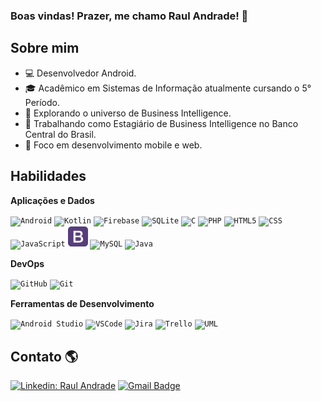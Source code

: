 ### Boas vindas! Prazer, me chamo Raul Andrade! 👋

## Sobre mim

- 💻   Desenvolvedor Android.
- 🎓   Acadêmico em Sistemas de Informação atualmente cursando o 5° Período.
- 🤔   Explorando o universo de Business Intelligence.
- 💼   Trabalhando como Estagiário de Business Intelligence no Banco Central do Brasil.
- 🌱   Foco em desenvolvimento mobile e web.

## Habilidades

**Aplicações e Dados**

<code><img height="32" src="https://user-images.githubusercontent.com/58220939/108645754-9ba10380-7492-11eb-8cb4-796ec3385dd5.png" alt="Android"/></code>
<code><img height="32" src="https://user-images.githubusercontent.com/58220939/108645775-a9ef1f80-7492-11eb-80aa-54c4dc30b9f8.png" alt="Kotlin"/></code>
<code><img height="32" src="https://user-images.githubusercontent.com/58220939/108645827-d60aa080-7492-11eb-9f4e-9f92289dca3c.png" alt="Firebase"/></code>
<code><img height="32" src="https://user-images.githubusercontent.com/58220939/108646955-35b67b00-7496-11eb-8c05-4f416fcfd554.png" alt="SQLite"/></code>
<code><img height="32" src="https://cdn.iconscout.com/icon/free/png-512/c-programming-569564.png" alt="C"/></code>
<code><img height="32" src="https://user-images.githubusercontent.com/58220939/108646420-92189b00-7494-11eb-9374-ec17226e27a6.png" alt="PHP"/></code>
<code><img height="32" src="https://user-images.githubusercontent.com/58220939/108646801-cd679980-7495-11eb-8d13-fc052e5f66a1.png" alt="HTML5"/></code>
<code><img height="32" src="https://user-images.githubusercontent.com/58220939/108646787-be80e700-7495-11eb-8a48-78720b060ea3.png" alt="CSS"/></code>
<code><img height="32" src="https://user-images.githubusercontent.com/58220939/108646901-14558f00-7496-11eb-8f1a-ac4258a63e9a.png" alt="JavaScript"/></code>
<code><img height="32" src="https://raw.githubusercontent.com/github/explore/80688e429a7d4ef2fca1e82350fe8e3517d3494d/topics/bootstrap/bootstrap.png" alt="Bootstrap"/></code>
<code><img height="32" src="https://user-images.githubusercontent.com/58220939/108646192-cf305d80-7493-11eb-803e-e3df0a0ad8c9.png" alt="MySQL"/></code>
<code><img height="32" src="https://user-images.githubusercontent.com/58220939/108645712-7f9d6200-7492-11eb-956d-30912957293e.png" alt="Java"/></code>

**DevOps**

<code><img height="32" src="https://cdn3.iconfinder.com/data/icons/inficons/512/github.png" alt="GitHub"/></code>
<code><img height="32" src="https://user-images.githubusercontent.com/58220939/108646158-ba53ca00-7493-11eb-9425-4c5ac24642fc.png" alt="Git"/></code>

**Ferramentas de Desenvolvimento**

<code><img height="32" src="https://user-images.githubusercontent.com/58220939/108645964-3699dd80-7493-11eb-8e5a-353e6546554a.png" alt="Android Studio"/></code>
<code><img height="32" src="https://user-images.githubusercontent.com/58220939/108645928-1cf89600-7493-11eb-8182-8cd8d7cd1994.png" alt="VSCode"/></code>
<code><img height="32" src="https://cdn.worldvectorlogo.com/logos/jira-1.svg" alt="Jira"/></code>
<code><img height="32" src="https://cdn.iconscout.com/icon/free/png-512/trello-6-569395.png" alt="Trello"/></code>
<code><img height="32" src="https://user-images.githubusercontent.com/58220939/108646599-3569b000-7495-11eb-905b-bff8f4e0ccd3.png" alt="UML"/></code>

## Contato 🌎

[![Linkedin: Raul Andrade](https://img.shields.io/badge/-raulandrade21-blue?style=flat-square&logo=Linkedin&logoColor=white&link=https://www.linkedin.com/in/raul-andrade21/)](https://www.linkedin.com/in/raul-andrade21/)
[![Gmail Badge](https://img.shields.io/badge/-raul.andrade21@email.com-006bed?style=flat-square&logo=Gmail&logoColor=white&link=mailto:SEU-EMAIL)](mailto:raul.andrade21@email.com)
